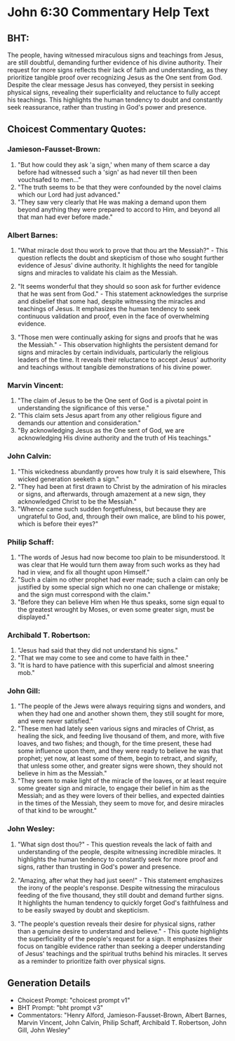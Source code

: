 # John 6:30 Commentary Help Text

## BHT:
The people, having witnessed miraculous signs and teachings from Jesus, are still doubtful, demanding further evidence of his divine authority. Their request for more signs reflects their lack of faith and understanding, as they prioritize tangible proof over recognizing Jesus as the One sent from God. Despite the clear message Jesus has conveyed, they persist in seeking physical signs, revealing their superficiality and reluctance to fully accept his teachings. This highlights the human tendency to doubt and constantly seek reassurance, rather than trusting in God's power and presence.

## Choicest Commentary Quotes:
### Jamieson-Fausset-Brown:
1. "But how could they ask 'a sign,' when many of them scarce a day before had witnessed such a 'sign' as had never till then been vouchsafed to men..." 
2. "The truth seems to be that they were confounded by the novel claims which our Lord had just advanced."
3. "They saw very clearly that He was making a demand upon them beyond anything they were prepared to accord to Him, and beyond all that man had ever before made."

### Albert Barnes:
1. "What miracle dost thou work to prove that thou art the Messiah?" - This question reflects the doubt and skepticism of those who sought further evidence of Jesus' divine authority. It highlights the need for tangible signs and miracles to validate his claim as the Messiah.

2. "It seems wonderful that they should so soon ask for further evidence that he was sent from God." - This statement acknowledges the surprise and disbelief that some had, despite witnessing the miracles and teachings of Jesus. It emphasizes the human tendency to seek continuous validation and proof, even in the face of overwhelming evidence.

3. "Those men were continually asking for signs and proofs that he was the Messiah." - This observation highlights the persistent demand for signs and miracles by certain individuals, particularly the religious leaders of the time. It reveals their reluctance to accept Jesus' authority and teachings without tangible demonstrations of his divine power.

### Marvin Vincent:
1. "The claim of Jesus to be the One sent of God is a pivotal point in understanding the significance of this verse."
2. "This claim sets Jesus apart from any other religious figure and demands our attention and consideration."
3. "By acknowledging Jesus as the One sent of God, we are acknowledging His divine authority and the truth of His teachings."

### John Calvin:
1. "This wickedness abundantly proves how truly it is said elsewhere, This wicked generation seeketh a sign." 
2. "They had been at first drawn to Christ by the admiration of his miracles or signs, and afterwards, through amazement at a new sign, they acknowledged Christ to be the Messiah."
3. "Whence came such sudden forgetfulness, but because they are ungrateful to God, and, through their own malice, are blind to his power, which is before their eyes?"

### Philip Schaff:
1. "The words of Jesus had now become too plain to be misunderstood. It was clear that He would turn them away from such works as they had had in view, and fix all thought upon Himself."
2. "Such a claim no other prophet had ever made; such a claim can only be justified by some special sign which no one can challenge or mistake; and the sign must correspond with the claim."
3. "Before they can believe Him when He thus speaks, some sign equal to the greatest wrought by Moses, or even some greater sign, must be displayed."

### Archibald T. Robertson:
1. "Jesus had said that they did not understand his signs."
2. "That we may come to see and come to have faith in thee."
3. "It is hard to have patience with this superficial and almost sneering mob."

### John Gill:
1. "The people of the Jews were always requiring signs and wonders, and when they had one and another shown them, they still sought for more, and were never satisfied."
2. "These men had lately seen various signs and miracles of Christ, as healing the sick, and feeding live thousand of them, and more, with five loaves, and two fishes; and though, for the time present, these had some influence upon them, and they were ready to believe he was that prophet; yet now, at least some of them, begin to retract, and signify, that unless some other, and greater signs were shown, they should not believe in him as the Messiah."
3. "They seem to make light of the miracle of the loaves, or at least require some greater sign and miracle, to engage their belief in him as the Messiah; and as they were lovers of their bellies, and expected dainties in the times of the Messiah, they seem to move for, and desire miracles of that kind to be wrought."

### John Wesley:
1. "What sign dost thou?" - This question reveals the lack of faith and understanding of the people, despite witnessing incredible miracles. It highlights the human tendency to constantly seek for more proof and signs, rather than trusting in God's power and presence.

2. "Amazing, after what they had just seen!" - This statement emphasizes the irony of the people's response. Despite witnessing the miraculous feeding of the five thousand, they still doubt and demand further signs. It highlights the human tendency to quickly forget God's faithfulness and to be easily swayed by doubt and skepticism.

3. "The people's question reveals their desire for physical signs, rather than a genuine desire to understand and believe." - This quote highlights the superficiality of the people's request for a sign. It emphasizes their focus on tangible evidence rather than seeking a deeper understanding of Jesus' teachings and the spiritual truths behind his miracles. It serves as a reminder to prioritize faith over physical signs.


## Generation Details
- Choicest Prompt: "choicest prompt v1"
- BHT Prompt: "bht prompt v3"
- Commentators: "Henry Alford, Jamieson-Fausset-Brown, Albert Barnes, Marvin Vincent, John Calvin, Philip Schaff, Archibald T. Robertson, John Gill, John Wesley"
